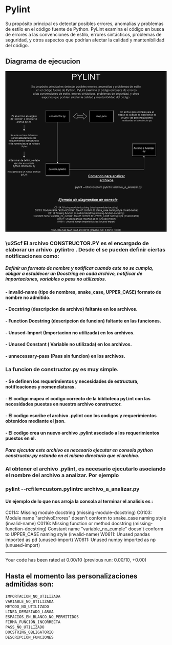 # Pylint

Su propósito principal es detectar posibles errores, anomalías y problemas de estilo
 en el código fuente de Python. PyLint examina el código en busca de errores
a las convenciones de estilo, errores sintácticos, problemas de seguridad, y otros
aspectos que podrían afectar la calidad y mantenibilidad del código.


## Diagrama de ejecucion

![Texto Alternativo](draw.png)




### \u25cf El archivo **CONSTRUCTOR.PY** es el encargado de elaborar un arhivo .pylintrc  . Desde el se pueden definir ciertas notificaciones como:
##### Definir un formato de nombre y notificar cuando este no se cumpla, obligar a establecer un  Docstring en cada archivo, notificar de importaciones, variables o pass no utilizados.

#### - invalid-name (tipo de nombres, snake_case, UPPER_CASE) formato de nombre no admitido. 

#### - Docstring (descripcion de archivo) faltante en los archivos.

#### - Function Docstring (descripcion de funcion) faltante en las funciones.

#### - Unused-Import (Importacion no utilizada) en los archivos.

#### - Unused Constant ( Variable no utilizada) en los archivos.

#### - unnecessary-pass (Pass sin funcion) en los archivos.




### La funcion de constructor.py es muy simple.

#### - Se definen los requerimientos y necesidades de estructura, notificaciones y nomenclaturas.
#### - El codigo mapea el codigo correcto de la biblioteca pyLint con las necesidades puestas en nuestro archivo constructor.
#### - El codigo escribe el archivo .pylint con los codigos y requerimientos obtenidos mediante el json.
#### - El codigo crea un nuevo archivo .pylint asociado a los requerimientos puestos en el.

#####  Para ejecutar este archivo es necesario ejecutar en consola **python constructor.py** estando en el mismo directorio que el archivo.

### Al obtener el archivo .pylint, es necesario ejecutarlo asociando el nombre del archivo a analizar. Por ejemplo
### pylint --rcfile=custom.pylintrc archivo_a_analizar.py
#### Un ejemplo de lo que nos arroja la consola al terminar el analisis es :

 C0114: Missing module docstring (missing-module-docstring)
 C0103: Module name "archivoErrores" doesn't conform to snake_case naming style (invalid-name)
 C0116: Missing function or method docstring (missing-function-docstring)
 Constant name "variable_no_cumple" doesn't conform to UPPER_CASE naming style (invalid-name)
 W0611: Unused pandas imported as pd (unused-import)
 W0611: Unused numpy imported as np (unused-import)

------------------------------------------------------------------
Your code has been rated at 0.00/10 (previous run: 0.00/10, +0.00)


## Hasta el momento las personalizaciones admitidas son:

    IMPORTACION_NO_UTILIZADA     
    VARIABLE_NO_UTILIZADA
    METODO_NO_UTILIZADO
    LINEA_DEMASIADO_LARGA
    ESPACIOS_EN_BLANCO_NO_PERMITIDOS 
    FIRMA_FUNCION_INCORRECTA
    PASS_NO_UTILIZADO
    DOCSTRING_OBLIGATORIO
    DESCRIPCION_FUNCIONES
